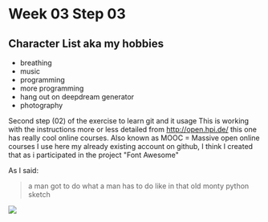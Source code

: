# Week 03 Step 03

## Character List aka my hobbies

* breathing
* music
* programming
* more programming
* hang out on deepdream generator
* photography

Second step (02) of the exercise to learn git and it usage
This is working with the instructions more or less detailed
from
http://open.hpi.de/
this one has really cool online
courses. Also known as MOOC = Massive open online courses
I use here my already existing account on github, I think
I created that as i participated in the project "Font Awesome"

As I said:

> a man got to do what a man has to do
> like in that old monty python sketch

<img src="https://st.depositphotos.com/1706369/1316/i/950/depositphotos_13160012-stock-photo-reflex-digital-camera-front-view.jpg" />
